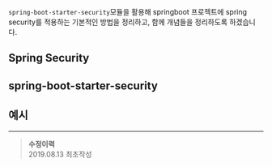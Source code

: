 `spring-boot-starter-security`모듈을 활용해 springboot 프로젝트에 spring security를 적용하는 기본적인 방법을 정리하고, 함께 개념들을 정리하도록 하겠습니다.

## Spring Security

## spring-boot-starter-security

## 예시

___

>**수정이력**  
2019.08.13 최초작성